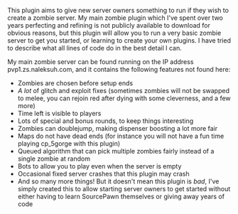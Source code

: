 This plugin aims to give new server owners something to run if they wish to create a zombie server.
My main zombie plugin which I've spent over two years perfecting and refining is not publicly
available to download for obvious reasons, but this plugin will allow you to run a very basic zombie server
to get you started, or learning to create your own plugins. I have tried to describe what all lines
of code do in the best detail I can.

My main zombie server can be found running on the IP address pvp1.zs.naleksuh.com, and it contains
the following features not found here:

* Zombies are chosen before setup ends
* *A lot* of glitch and exploit fixes (sometimes zombies will not be swapped to melee, you can rejoin red after dying with some cleverness, and a few more)
* Time left is visible to players
* Lots of special and bonus rounds, to keep things interesting
* Zombies can doublejump, making dispenser boosting a lot more fair
* Maps do not have dead ends (for instance you will not have a fun time playing cp_5gorge with this plugin)
* Queued algorithm that can pick multiple zombies fairly instead of a single zombie at random
* Bots to allow you to play even when the server is empty
* Occasional fixed server crashes that this plugin may crash
* And so many more things! But it doesn't mean this plugin is *bad*, I've simply created this to allow starting server owners to get started without either
having to learn SourcePawn themselves or giving away years of code
